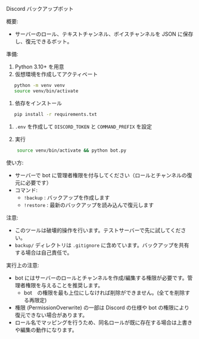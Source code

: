 Discord バックアップボット

概要:
- サーバーのロール、テキストチャンネル、ボイスチャンネルを JSON に保存し、復元できるボット。

準備:
1. Python 3.10+ を用意
2. 仮想環境を作成してアクティベート

```sh
   python -m venv venv
   source venv/bin/activate
```

1. 依存をインストール

```sh
   pip install -r requirements.txt
```

1. `.env` を作成して `DISCORD_TOKEN` と `COMMAND_PREFIX` を設定

2. 実行 

```sh
    source venv/bin/activate && python bot.py
```

使い方:
- サーバーで bot に管理者権限を付与してください（ロールとチャンネルの復元に必要です）
- コマンド:
  - `!backup` : バックアップを作成します
  - `!restore` : 最新のバックアップを読み込んで復元します

注意:
- このツールは破壊的操作を行います。テストサーバーで先に試してください。
- `backup/` ディレクトリは `.gitignore` に含めています。バックアップを共有する場合は自己責任で。

実行上の注意:
- bot にはサーバーのロールとチャンネルを作成/編集する権限が必要です。管理者権限を与えることを推奨します。
  - bot　の権限を最も上位にしなければ削除ができません。(全てを削除する再限定)
- 権限 (PermissionOverwrite) の一部は Discord の仕様や bot の権限により復元できない場合があります。
- ロール名でマッピングを行うため、同名ロールが既に存在する場合は上書きや編集の動作になります。
